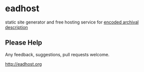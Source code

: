 eadhost
=======

static site generator and free hosting service for [encoded archival description](http://www.loc.gov/ead/)


Please Help
-----------
Any feedback, suggestions, pull requests welcome.

http://eadhost.org
